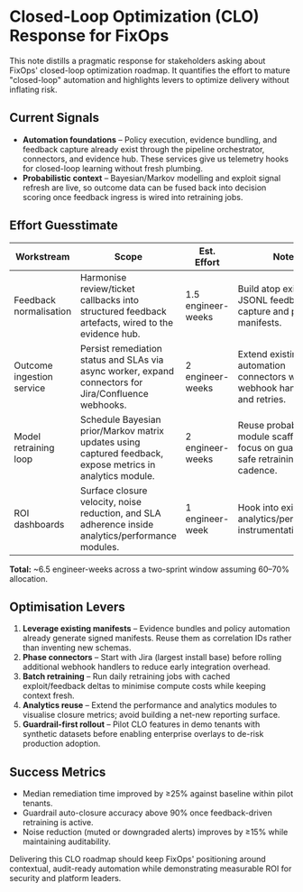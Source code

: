 # Closed-Loop Optimization (CLO) Response for FixOps

This note distills a pragmatic response for stakeholders asking about FixOps' closed-loop optimization roadmap. It quantifies the effort to mature "closed-loop" automation and highlights levers to optimize delivery without inflating risk.

## Current Signals
- **Automation foundations** – Policy execution, evidence bundling, and feedback capture already exist through the pipeline orchestrator, connectors, and evidence hub. These services give us telemetry hooks for closed-loop learning without fresh plumbing.
- **Probabilistic context** – Bayesian/Markov modelling and exploit signal refresh are live, so outcome data can be fused back into decision scoring once feedback ingress is wired into retraining jobs.

## Effort Guesstimate
| Workstream | Scope | Est. Effort | Notes |
| --- | --- | --- | --- |
| Feedback normalisation | Harmonise review/ticket callbacks into structured feedback artefacts, wired to the evidence hub. | 1.5 engineer-weeks | Build atop existing JSONL feedback capture and policy manifests. |
| Outcome ingestion service | Persist remediation status and SLAs via async worker, expand connectors for Jira/Confluence webhooks. | 2 engineer-weeks | Extend existing policy automation connectors with webhook handlers and retries. |
| Model retraining loop | Schedule Bayesian prior/Markov matrix updates using captured feedback, expose metrics in analytics module. | 2 engineer-weeks | Reuse probabilistic module scaffolding; focus on guardrail-safe retraining cadence. |
| ROI dashboards | Surface closure velocity, noise reduction, and SLA adherence inside analytics/performance modules. | 1 engineer-week | Hook into existing analytics/performance instrumentation paths. |

**Total:** ~6.5 engineer-weeks across a two-sprint window assuming 60–70% allocation.

## Optimisation Levers
1. **Leverage existing manifests** – Evidence bundles and policy automation already generate signed manifests. Reuse them as correlation IDs rather than inventing new schemas.
2. **Phase connectors** – Start with Jira (largest install base) before rolling additional webhook handlers to reduce early integration overhead.
3. **Batch retraining** – Run daily retraining jobs with cached exploit/feedback deltas to minimise compute costs while keeping context fresh.
4. **Analytics reuse** – Extend the performance and analytics modules to visualise closure metrics; avoid building a net-new reporting surface.
5. **Guardrail-first rollout** – Pilot CLO features in demo tenants with synthetic datasets before enabling enterprise overlays to de-risk production adoption.

## Success Metrics
- Median remediation time improved by ≥25% against baseline within pilot tenants.
- Guardrail auto-closure accuracy above 90% once feedback-driven retraining is active.
- Noise reduction (muted or downgraded alerts) improves by ≥15% while maintaining auditability.

Delivering this CLO roadmap should keep FixOps' positioning around contextual, audit-ready automation while demonstrating measurable ROI for security and platform leaders.

